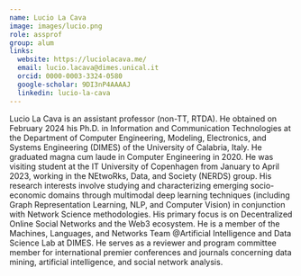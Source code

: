 ```yaml
---
name: Lucio La Cava
image: images/lucio.png 
role: assprof
group: alum
links:
  website: https://luciolacava.me/
  email: lucio.lacava@dimes.unical.it
  orcid: 0000-0003-3324-0580
  google-scholar: 9DI3nP4AAAAJ
  linkedin: lucio-la-cava
---
```


Lucio La Cava is an assistant professor (non-TT, RTDA). He obtained on February 2024 his Ph.D. in Information and Communication Technologies at the Department of Computer Engineering, Modeling, Electronics, and Systems Engineering (DIMES) of the University of Calabria, Italy. He graduated magna cum laude in Computer Engineering in 2020. He was visiting student at the IT University of Copenhagen from January to April 2023, working in the NEtwoRks, Data, and Society (NERDS) group. His research interests involve studying and characterizing emerging socio-economic domains through multimodal deep learning techniques (including Graph Representation Learning, NLP, and Computer Vision) in conjunction with Network Science methodologies. His primary focus is on Decentralized Online Social Networks and the Web3 ecosystem. He is a member of the Machines, Languages, and Networks Team @Artificial Intelligence and Data Science Lab at DIMES. He serves as a reviewer and program committee member for international premier conferences and journals concerning data mining, artificial intelligence, and social network analysis.
